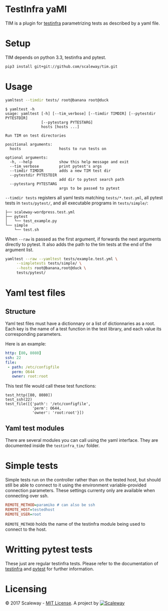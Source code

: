 # TestInfra yaMl

TIM is a plugin for [testinfra](https://github.com/philpep/testinfra) parametrizing tests as described by a yaml file.

# Setup

TIM depends on python 3.3, testinfra and pytest.
```sh
pip3 install git+git://github.com/scaleway/tim.git
```

# Usage

```sh
yamltest --timdir tests/ root@banana root@duck
```

```
$ yamltest -h
usage: yamltest [-h] [--tim_verbose] [--timdir TIMDIR] [--pytestdir PYTESTDIR]
                [--pytestarg PYTESTARG]
                hosts [hosts ...]

Run TIM on test directories

positional arguments:
  hosts                 hosts to run tests on

optional arguments:
  -h, --help            show this help message and exit
  --tim_verbose         print pytest's args
  --timdir TIMDIR       adds a new TIM test dir
  --pytestdir PYTESTDIR
                        add dir to pytest search path
  --pytestarg PYTESTARG
                        args to be passed to pytest
```

`--timdir tests` registers all yaml tests matching `tests/*.test.yml`, all pytest tests in `tests/pytest/`, and all executable programs in `tests/simple/`:
```
├── scaleway-wordpress.test.yml
├── pytest
│   └── test_example.py
└── simple
    └── test.sh
```


When `--raw` is passed as the first argument, if forwards the next arguments directly to pytest. It also adds the path to the tim tests at the end of the argument list.

```sh
yamltest --raw --yamltest tests/example.test.yml \
	 --simpletests tests/simple/ \
	 --hosts root@banana,root@duck \
	 tests/pytest/
```

# Yaml test files

## Structure

Yaml test files must have a dictionnary or a list of dictionnaries as a root. Each key is the name of a test function in the test library, and each value its corresponding parameters.

Here is an example:


```yaml
http: [80, 8080]
ssh: 22
file:
 - path: /etc/configfile
   perm: O644
   owner: root:root
```

This test file would call these test functions:

```
test_http([80, 8080])
test_ssh(22)
test_file([{'path': '/etc/configfile',
            'perm': O644,
            'owner': 'root:root'}])
```

## Yaml test modules

There are several modules you can call using the yaml interface. They are documented inside the `testinfra_tim/` folder.

# Simple tests

Simple tests run on the controller rather than on the tested host, but should still be able to connect to it using the environment variable-provided connection parameters.
These settings currenty only are available when connecting over ssh.

```ini
REMOTE_METHOD=paramiko # can also be ssh
REMOTE_HOST=testedhost
REMOTE_USER=root
```

`REMOTE_METHOD` holds the name of the testinfra module being used to connect to the host.

# Writting pytest tests

These just are regular testinfra tests. Please refer to the documentation of [testinfra](https://testinfra.readthedocs.io/) and [pytest](https://docs.pytest.org/) for further information.

# Licensing

© 2017 Scaleway - [MIT License](https://github.com/scaleway/tim/blob/master/LICENSE).
A project by [![Scaleway](https://avatars1.githubusercontent.com/u/5185491?v=3&s=42)](https://www.scaleway.com/)
